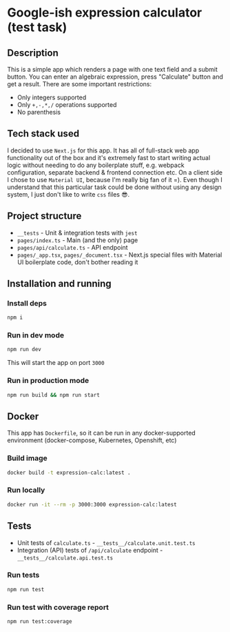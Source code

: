 # Google-ish expression calculator (test task)


## Description

This is a simple app which renders a page with one text field and a submit button. You can enter an algebraic expression, press "Calculate" button and get a result. There are some important restrictions:

  * Only integers supported
  * Only `+,-,*,/` operations supported
  * No parenthesis 

## Tech stack used

I decided to use `Next.js` for this app. It has all of full-stack web app functionality out of the box and it's extremely fast to start writing actual logic without needing to do any boilerplate stuff, e.g. webpack configuration, separate backend & frontend connection etc. 
On a client side I chose to use `Material UI`, because I'm really big fan of it =). Even though I understand that this particular task could be done without using any design system, I just don't like to write `css` files 😎.

## Project structure

  * `__tests` - Unit & integration tests with `jest`
  * `pages/index.ts` - Main (and the only) page
  * `pages/api/calculate.ts` - API endpoint
  * `pages/_app.tsx`, `pages/_document.tsx` - Next.js special files with Material UI boilerplate code, don't bother reading it

## Installation and running

### Install deps

```bash
npm i
```

### Run in dev mode

```bash
npm run dev
```
This will start the app on port `3000`

### Run in production mode

```bash
npm run build && npm run start
```

## Docker

This app has `Dockerfile`, so it can be run in any docker-supported environment (docker-compose, Kubernetes, Openshift, etc)

### Build image

```bash
docker build -t expression-calc:latest .
```

### Run locally

```bash
docker run -it --rm -p 3000:3000 expression-calc:latest
```


## Tests

 * Unit tests of `calculate.ts` - `__tests__/calculate.unit.test.ts`
 * Integration (API) tests of `/api/calculate` endpoint - `__tests__/calculate.api.test.ts`

### Run tests

```bash
npm run test
```

### Run test with coverage report

```bash
npm run test:coverage
```